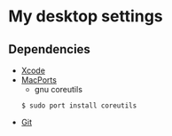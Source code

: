 My desktop settings
===================

## Dependencies

* [Xcode](https://developer.apple.com/xcode/)
* [MacPorts](https://www.macports.org/)
  * gnu coreutils
  ```  
  $ sudo port install coreutils
  ```
* [Git](http://git-scm.com/)
